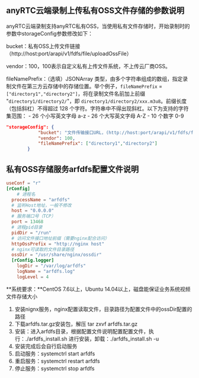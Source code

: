 ## anyRTC云端录制上传私有OSS文件存储的参数说明

anyRTC云端录制支持anyRTC私有OSS，当使用私有文件存储时，开始录制时的参数中storageConfig参数修改如下：

bucket：私有OSS上传文件链接（http://host:port/arapi/v1/fdfs/file/uploadOssFile）

vendor：100，100表示自定义私有上传文件系统，不上传云厂商OSS。

fileNamePrefix：（选填）JSONArray 类型，由多个字符串组成的数组，指定录制文件在第三方云存储中的存储位置。举个例子，`fileNamePrefix` = `["directory1","directory2"]`，将在录制文件名前加上前缀 "`directory1/directory2/`"，即 `directory1/directory2/xxx.m3u8`。前缀长度（包括斜杠）不得超过 128 个字符。字符串中不得出现斜杠。以下为支持的字符集范围： - 26 个小写英文字母 a-z - 26 个大写英文字母 A-Z - 10 个数字 0-9



```json
"storageConfig": {
            "bucket": "文件传输接口URL，(http://host:port/arapi/v1/fdfs/file/uploadOssFile)",
            "vendor": 100,
            "fileNamePrefix": ["directory1","directory2"]
        }
```



## 私有OSS存储服务arfdfs配置文件说明

```toml
useConf = "r"
[rConfig]
	# 进程名
  processName = "arfdfs" 
  # 监听Host地址，一般不修改
  host = "0.0.0.0" 
  # 服务端口号（TCP）
  port = 13468
  # 进程pid目录
  pidDir = "/run"
  # 访问文件接口地址前缀（需要nginx配合访问）
  httpOssPrefix = "http://nginx host"
  # nginx可读取的文件目录路径
  ossDir = "/usr/share/nginx/ossdir"
  [rConfig.logger]
    logDir = "/var/log/arfdfs"
    logName = "arfdfs.log"
    logLevel = 4
```



**系统要求：**CentOS 7.6以上，Ubuntu 14.04以上，磁盘能保证业务系统视频文件存储大小

1.  安装nignx服务，nginx配置读取文件，目录路径为配置文件中的ossDir配置的路径
2. 下载arfdfs.tar.gz安装包，解压 tar zxvf arfdfs.tar.gz
3. 安装：进入arfdfs目录，根据配置文件说明配置配置文件，执行：./arfdfs_install.sh 进行安装，卸载：./arfdfs_install.sh -u
4. 安装完成后会自行启动服务
5. 启动服务：systemctrl start arfdfs
6. 重启服务：systemctrl restart arfdfs
7. 停止服务：systemctrl stop arfdfs

